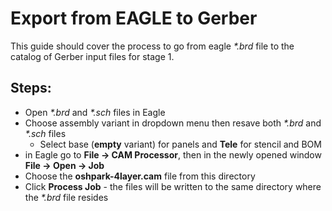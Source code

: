 # Export from EAGLE to Gerber

This guide should cover the process to go from eagle _*.brd_ file to the catalog of Gerber input files for stage 1.

## Steps:
* Open _*.brd_ and _*.sch_ files in Eagle
* Choose assembly variant in dropdown menu then resave both _*.brd_ and _*.sch_ files
  * Select base (**empty** variant) for panels and **Tele** for stencil and BOM
* in Eagle go to **File -> CAM Processor**, then in the newly opened window **File -> Open -> Job**
* Choose the **oshpark-4layer.cam** file from this directory
* Click **Process Job** - the files will be written to the same directory where the _*.brd_ file resides
